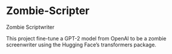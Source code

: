 # Zombie-Scripter
Zombie Scriptwriter

This project fine-tune a GPT-2 model from OpenAI to be a zombie screenwriter using the Hugging Face’s transformers package.

